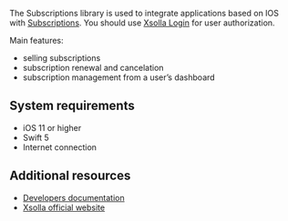 The Subscriptions library is used to integrate applications based on IOS with [Subscriptions](https://developers.xsolla.com/doc/subscriptions/). You should use [Xsolla Login](https://developers.xsolla.com/doc/login/) for user authorization.

Main features:



* selling subscriptions
* subscription renewal and cancelation
* subscription management from a user’s dashboard


## System requirements



* iOS 11 or higher
* Swift 5
* Internet connection


## Additional resources



* [Developers documentation](https://developers.xsolla.com/sdk/ios/subscriptions/)
* [Xsolla official website](https://xsolla.com/)
